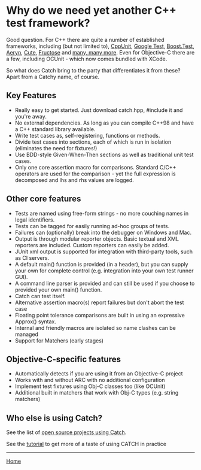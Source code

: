 # Why do we need yet another C++ test framework?

Good question. For C++ there are quite a number of established frameworks, including (but not limited to), [CppUnit](http://sourceforge.net/apps/mediawiki/cppunit/index.php?title=Main_Page), [Google Test](http://code.google.com/p/googletest/), [Boost.Test](http://www.boost.org/doc/libs/1_49_0/libs/test/doc/html/index.html), [Aeryn](https://launchpad.net/aeryn), [Cute](http://r2.ifs.hsr.ch/cute), [Fructose](http://fructose.sourceforge.net/) and [many, many more](http://en.wikipedia.org/wiki/List_of_unit_testing_frameworks#C.2B.2B). Even for Objective-C there are a few, including OCUnit - which now comes bundled with XCode.

So what does Catch bring to the party that differentiates it from these? Apart from a Catchy name, of course.

## Key Features

* Really easy to get started. Just download catch.hpp, #include it and you're away. 
* No external dependencies. As long as you can compile C++98 and have a C++ standard library available.
* Write test cases as, self-registering, functions or methods.
* Divide test cases into sections, each of which is run in isolation (eliminates the need for fixtures!)
* Use BDD-style Given-When-Then sections as well as traditional unit test cases.
* Only one core assertion macro for comparisons. Standard C/C++ operators are used for the comparison - yet the full expression is decomposed and lhs and rhs values are logged.

## Other core features

* Tests are named using free-form strings - no more couching names in legal identifiers.
* Tests can be tagged for easily running ad-hoc groups of tests.
* Failures can (optionally) break into the debugger on Windows and Mac.
* Output is through modular reporter objects. Basic textual and XML reporters are included. Custom reporters can easily be added.
* JUnit xml output is supported for integration with third-party tools, such as CI servers.
* A default main() function is provided (in a header), but you can supply your own for complete control (e.g. integration into your own test runner GUI).
* A command line parser is provided and can still be used if you choose to provided your own main() function.
* Catch can test itself.
* Alternative assertion macro(s) report failures but don't abort the test case
* Floating point tolerance comparisons are built in using an expressive Approx() syntax.
* Internal and friendly macros are isolated so name clashes can be managed
* Support for Matchers (early stages)

## Objective-C-specific features

* Automatically detects if you are using it from an Objective-C project
* Works with and without ARC with no additional configuration
* Implement test fixtures using Obj-C classes too (like OCUnit)
* Additional built in matchers that work with Obj-C types (e.g. string matchers)

## Who else is using Catch?

See the list of [open source projects using Catch](opensource-users.md).

See the [tutorial](tutorial.md) to get more of a taste of using CATCH in practice 

---

[Home](Readme.md)